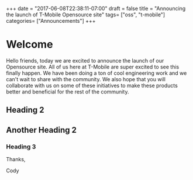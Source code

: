 +++
date = "2017-06-08T22:38:11-07:00"
draft = false
title = "Announcing the launch of T-Mobile Opensource site"
tags= ["oss", "t-mobile"]
categories= ["Announcements"]
+++

# Welcome
Hello friends, today we are excited to announce the launch of our Opensource site. All of us here at T-Mobile are super excited to see this finally happen. We have been doing a ton of cool engineering work and we can't wait to share with the community. We also hope that you will collaborate with us on some of these initiatives to make these products better and beneficial for the rest of the community.

## Heading 2

## Another Heading 2

### Heading 3


Thanks,

Cody

